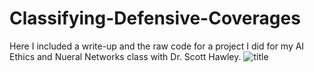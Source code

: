 # Classifying-Defensive-Coverages

Here I included a write-up and the raw code for a project I did for my AI Ethics and Nueral Networks class with Dr. Scott Hawley.
![title](title.png)

